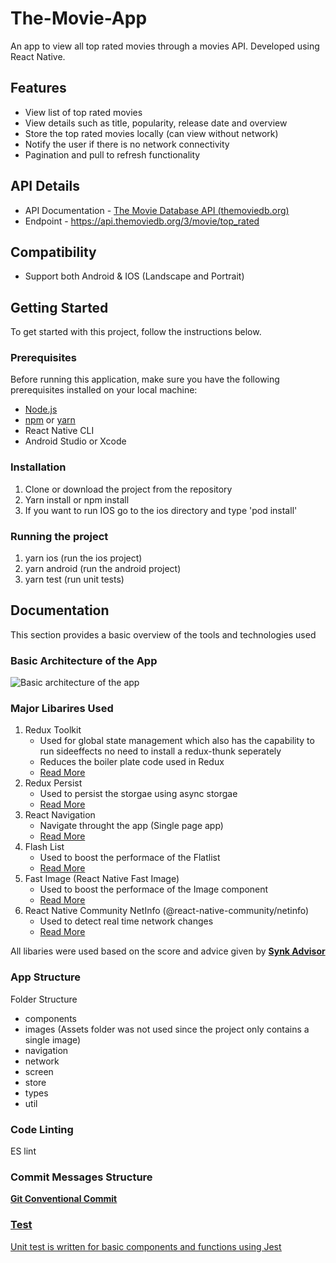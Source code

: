 # The-Movie-App

An app to view all top rated movies through a movies API. Developed using React Native.

## Features

- View list of top rated movies
- View details such as title, popularity, release date and overview
- Store the top rated movies locally (can view without network)
- Notify the user if there is no network connectivity
- Pagination and pull to refresh functionality

## API Details

- API Documentation - <a href="https://developers.themoviedb.org/3/movies/get-top-rated-movies">The Movie Database API (themoviedb.org) </a>
- Endpoint - https://api.themoviedb.org/3/movie/top_rated

## Compatibility

- Support both Android & IOS (Landscape and Portrait)

## Getting Started

To get started with this project, follow the instructions below.

### Prerequisites

Before running this application, make sure you have the following prerequisites installed on your local machine:

- <a href="https://nodejs.org/en/download">Node.js </a>
- <a href="https://docs.npmjs.com/getting-started">npm</a> or <a href="https://classic.yarnpkg.com/en/docs/install#mac-stable">yarn</a>
- React Native CLI
- Android Studio or Xcode

### Installation

1. Clone or download the project from the repository
2. Yarn install or npm install
3. If you want to run IOS go to the ios directory and type 'pod install'

### Running the project

1. yarn ios (run the ios project)
2. yarn android (run the android project)
3. yarn test (run unit tests)

## Documentation

This section provides a basic overview of the tools and technologies used

### Basic Architecture of the App

![Basic architecture of the app](https://user-images.githubusercontent.com/40332458/228937057-72fe7519-1b92-4292-aa86-d4d658c020bf.png)

### Major Libarires Used

1. Redux Toolkit
   - Used for global state management which also has the capability to run sideeffects no need to install a redux-thunk seperately
   - Reduces the boiler plate code used in Redux
   - <a href="https://redux-toolkit.js.org/introduction/getting-started">Read More</a>
2. Redux Persist
   - Used to persist the storgae using async storgae
   - <a href="https://www.npmjs.com/package/redux-persist">Read More</a>
3. React Navigation
   - Navigate throught the app (Single page app)
   - <a href="https://reactnavigation.org/">Read More</a>
4. Flash List
   - Used to boost the performace of the Flatlist
   - <a href="https://shopify.github.io/flash-list/">Read More</a>
5. Fast Image (React Native Fast Image)
   - Used to boost the performace of the Image component
   - <a href="https://www.npmjs.com/package/react-native-fast-image">Read More</a>
6. React Native Community NetInfo (@react-native-community/netinfo)
   - Used to detect real time network changes
   - <a href="https://www.npmjs.com/package/@react-native-community/netinfo">Read More</a>

All libaries were used based on the score and advice given by <a href="https://snyk.io/advisor/packages/javascript/popular"><b>Synk Advisor</b></a>

### App Structure

Folder Structure

<ul>
    <li>components</li>
    <li>images (Assets folder was not used since the project only contains a single image)</li>
    <li>navigation</li>
    <li>network</li>
    <li>screen</li>
    <li>store</li>
    <li>types</li>
    <li>util</li>
</ul>

### Code Linting

ES lint

### Commit Messages Structure

<a href="https://gist.github.com/qoomon/5dfcdf8eec66a051ecd85625518cfd13"><b><u>Git Conventional Commit<u></b></a>

### Test

Unit test is written for basic components and functions using <a href="https://jestjs.io/docs/tutorial-react-native">Jest</a>
